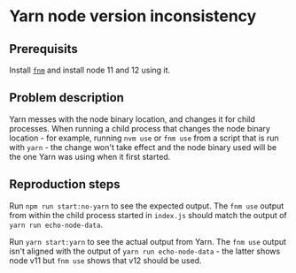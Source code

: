 Yarn node version inconsistency
===

## Prerequisits
Install [`fnm`](http://github.com/Schniz/fnm) and install node 11 and 12 using it.

## Problem description
Yarn messes with the node binary location, and changes it for child processes. When running a child process that changes the node binary location - for example, running `nvm use` or `fnm use` from a script that is run with `yarn` - the change won't take effect and the node binary used will be the one Yarn was using when it first started.

## Reproduction steps
Run `npm run start:no-yarn` to see the expected output. The `fnm use` output from within the child process started in `index.js` should match the output of `yarn run echo-node-data`.

Run `yarn start:yarn` to see the actual output from Yarn. The `fnm use` output isn't aligned with the output of `yarn run echo-node-data` - the latter shows node v11 but `fnm use` shows that v12 should be used.
